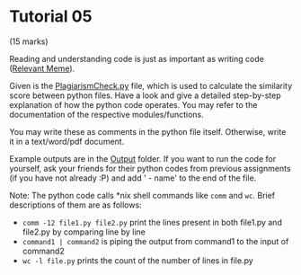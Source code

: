 # Tutorial 05
(15 marks)

Reading and understanding code is just as important as writing code ([Relevant Meme](https://www.reddit.com/r/ProgrammerHumor/comments/11he9yl/age_old_truth_dont_underestimate_code_readability/)). 

Given is the [PlagiarismCheck.py](./PlagiarismCheck.py) file, which is used to calculate the similarity score between python files. Have a look and give a detailed step-by-step explanation of how the python code operates. You may refer to the documentation of the respective modules/functions.

You may write these as comments in the python file itself. Otherwise, write it in a text/word/pdf document.

Example outputs are in the [Output](./Output/) folder. If you want to run the code for yourself, ask your friends for their python codes from previous assignments (if you have not already :P) and add ' - name' to the end of the file.

Note: The python code calls *nix shell commands like `comm` and `wc`. Brief descriptions of them are as follows: 
- `comm -12 file1.py file2.py` print the lines present in both file1.py and file2.py by comparing line by line
- `command1 | command2` is piping the output from command1 to the input of command2
- `wc -l file.py` prints the count of the number of lines in file.py
